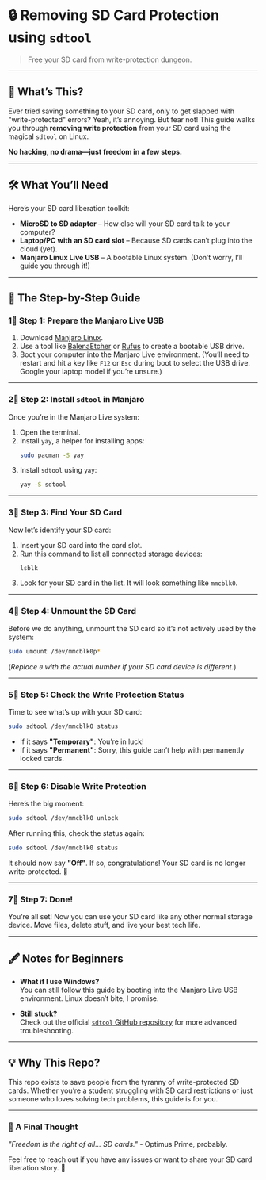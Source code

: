 # 🔒 Removing SD Card Protection using `sdtool`  

> Free your SD card from write-protection dungeon.  

---

## 🤔 What’s This?  

Ever tried saving something to your SD card, only to get slapped with "write-protected" errors? Yeah, it’s annoying. But fear not! This guide walks you through **removing write protection** from your SD card using the magical `sdtool` on Linux.  

**No hacking, no drama—just freedom in a few steps.**  

---

## 🛠️ What You’ll Need  

Here’s your SD card liberation toolkit:  
- **MicroSD to SD adapter** – How else will your SD card talk to your computer?  
- **Laptop/PC with an SD card slot** – Because SD cards can’t plug into the cloud (yet).  
- **Manjaro Linux Live USB** – A bootable Linux system. (Don’t worry, I’ll guide you through it!)  

---

## 🐧 The Step-by-Step Guide  

### 1⃣ Step 1: **Prepare the Manjaro Live USB**  
1. Download [Manjaro Linux](https://manjaro.org/download/).  
2. Use a tool like [BalenaEtcher](https://etcher.balena.io/) or [Rufus](https://rufus.ie/) to create a bootable USB drive.  
3. Boot your computer into the Manjaro Live environment. (You’ll need to restart and hit a key like `F12` or `Esc` during boot to select the USB drive. Google your laptop model if you’re unsure.)  

---

### 2⃣ Step 2: **Install `sdtool` in Manjaro**  
Once you’re in the Manjaro Live system:  
1. Open the terminal.  
2. Install `yay`, a helper for installing apps:  
   ```bash  
   sudo pacman -S yay  
   ```  
3. Install `sdtool` using `yay`:  
   ```bash  
   yay -S sdtool  
   ```  

---

### 3⃣ Step 3: **Find Your SD Card**  
Now let’s identify your SD card:  
1. Insert your SD card into the card slot.  
2. Run this command to list all connected storage devices:  
   ```bash  
   lsblk  
   ```  
3. Look for your SD card in the list. It will look something like `mmcblk0`.  

---

### 4⃣ Step 4: **Unmount the SD Card**  
Before we do anything, unmount the SD card so it’s not actively used by the system:  
```bash  
sudo umount /dev/mmcblk0p*  
```  
(*Replace `0` with the actual number if your SD card device is different.*)  

---

### 5⃣ Step 5: **Check the Write Protection Status**  
Time to see what’s up with your SD card:  
```bash  
sudo sdtool /dev/mmcblk0 status  
```  
- If it says **"Temporary"**: You’re in luck!  
- If it says **"Permanent"**: Sorry, this guide can’t help with permanently locked cards.  

---

### 6⃣ Step 6: **Disable Write Protection**  
Here’s the big moment:  
```bash  
sudo sdtool /dev/mmcblk0 unlock  
```  
After running this, check the status again:  
```bash  
sudo sdtool /dev/mmcblk0 status  
```  
It should now say **"Off"**. If so, congratulations! Your SD card is no longer write-protected. 🎉  

---

### 7⃣ Step 7: **Done!**  
You’re all set! Now you can use your SD card like any other normal storage device. Move files, delete stuff, and live your best tech life.  

---

## 🖋️ Notes for Beginners  

- **What if I use Windows?**  
  You can still follow this guide by booting into the Manjaro Live USB environment. Linux doesn’t bite, I promise.  

- **Still stuck?**  
  Check out the official [`sdtool` GitHub repository](https://github.com/BertoldVdb/sdtool) for more advanced troubleshooting.  

---

## 💡 Why This Repo?  

This repo exists to save people from the tyranny of write-protected SD cards. Whether you’re a student struggling with SD card restrictions or just someone who loves solving tech problems, this guide is for you.  

---

### 🌟 A Final Thought  
*"Freedom is the right of all... SD cards."* - Optimus Prime, probably.  

Feel free to reach out if you have any issues or want to share your SD card liberation story. 🚀
